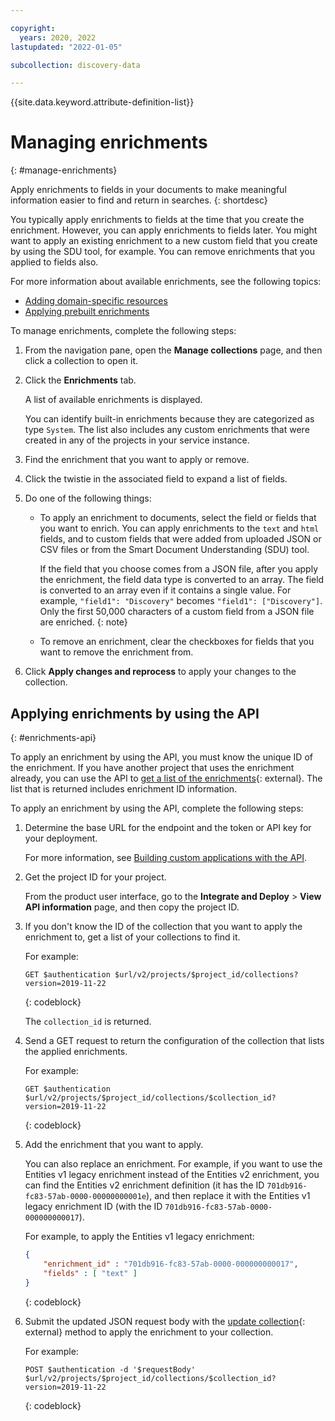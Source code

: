 ```yaml
---

copyright:
  years: 2020, 2022
lastupdated: "2022-01-05"

subcollection: discovery-data

---
```


{{site.data.keyword.attribute-definition-list}}

# Managing enrichments
{: #manage-enrichments}

Apply enrichments to fields in your documents to make meaningful information easier to find and return in searches.
{: shortdesc}

You typically apply enrichments to fields at the time that you create the enrichment. However, you can apply enrichments to fields later. You might want to apply an existing enrichment to a new custom field that you create by using the SDU tool, for example. You can remove enrichments that you applied to fields also.

For more information about available enrichments, see the following topics:

- [Adding domain-specific resources](/docs/discovery-data?topic=discovery-data-domain)
- [Applying prebuilt enrichments](/docs/discovery-data?topic=discovery-data-nlu)

To manage enrichments, complete the following steps:

1.  From the navigation pane, open the **Manage collections** page, and then click a collection to open it.
1.  Click the **Enrichments** tab.

    A list of available enrichments is displayed. 
    
    You can identify built-in enrichments because they are categorized as type `System`. The list also includes any custom enrichments that were created in any of the projects in your service instance.
1.  Find the enrichment that you want to apply or remove.
1.  Click the twistie in the associated field to expand a list of fields.
1.  Do one of the following things:

    -   To apply an enrichment to documents, select the field or fields that you want to enrich. You can apply enrichments to the `text` and `html` fields, and to custom fields that were added from uploaded JSON or CSV files or from the Smart Document Understanding (SDU) tool.

        If the field that you choose comes from a JSON file, after you apply the enrichment, the field data type is converted to an array. The field is converted to an array even if it contains a single value. For example, `"field1": "Discovery"` becomes `"field1": ["Discovery"]`. Only the first 50,000 characters of a custom field from a JSON file are enriched.
        {: note}
    -   To remove an enrichment, clear the checkboxes for fields that you want to remove the enrichment from.

1. Click **Apply changes and reprocess** to apply your changes to the collection.

## Applying enrichments by using the API
{: #enrichments-api}

To apply an enrichment by using the API, you must know the unique ID of the enrichment. If you have another project that uses the enrichment already, you can use the API to [get a list of the enrichments](https://cloud.ibm.com/apidocs/discovery-data#listenrichments){: external}. The list that is returned includes enrichment ID information.

To apply an enrichment by using the API, complete the following steps:

1.  Determine the base URL for the endpoint and the token or API key for your deployment.

    For more information, see [Building custom applications with the API](/docs/discovery-data?topic=discovery-data-api-use).

1.  Get the project ID for your project.

    From the product user interface, go to the **Integrate and Deploy** > **View API information** page, and then copy the project ID.

1.  If you don't know the ID of the collection that you want to apply the enrichment to, get a list of your collections to find it.

    For example:

    ```curl
    GET $authentication $url/v2/projects/$project_id/collections?version=2019-11-22
    ```
    {: codeblock}

    The `collection_id` is returned.

1.  Send a GET request to return the configuration of the collection that lists the applied enrichments.

    For example:

    ```curl
    GET $authentication $url/v2/projects/$project_id/collections/$collection_id?version=2019-11-22
    ```
    {: codeblock}

1.  Add the enrichment that you want to apply.

    You can also replace an enrichment. For example, if you want to use the Entities v1 legacy enrichment instead of the Entities v2 enrichment, you can find the Entities v2 enrichment definition (it has the ID `701db916-fc83-57ab-0000-00000000001e`), and then replace it with the Entities v1 legacy enrichment ID (with the ID `701db916-fc83-57ab-0000-000000000017`).

    For example, to apply the Entities v1 legacy enrichment:

    ```json
    {
        "enrichment_id" : "701db916-fc83-57ab-0000-000000000017",
        "fields" : [ "text" ]
    }
    ```
    {: codeblock}

1.  Submit the updated JSON request body with the [update collection](https://cloud.ibm.com/apidocs/discovery-data#updatecollection){: external} method to apply the enrichment to your collection.

    For example:

    ```curl
    POST $authentication -d '$requestBody' $url/v2/projects/$project_id/collections/$collection_id?version=2019-11-22
    ```
    {: codeblock}
